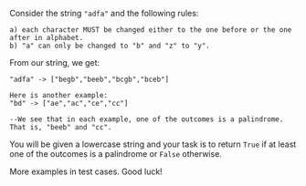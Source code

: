 Consider the string `"adfa"` and the following rules: 
```
a) each character MUST be changed either to the one before or the one after in alphabet. 
b) "a" can only be changed to "b" and "z" to "y". 
```
From our string, we get:
```
"adfa" -> ["begb","beeb","bcgb","bceb"]

Here is another example: 
"bd" -> ["ae","ac","ce","cc"]

--We see that in each example, one of the outcomes is a palindrome. That is, "beeb" and "cc".
```
You will be given a lowercase string and your task is to return `True` if at least one of the outcomes is a palindrome or `False` otherwise. 

More examples in test cases. Good luck!